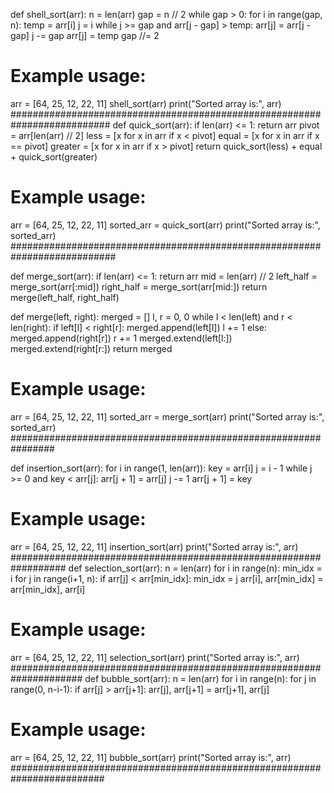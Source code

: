 def shell_sort(arr):
    n = len(arr)
    gap = n // 2
    while gap > 0:
        for i in range(gap, n):
            temp = arr[i]
            j = i
            while j >= gap and arr[j - gap] > temp:
                arr[j] = arr[j - gap]
                j -= gap
            arr[j] = temp
        gap //= 2

# Example usage:
arr = [64, 25, 12, 22, 11]
shell_sort(arr)
print("Sorted array is:", arr)
##########################################################################
def quick_sort(arr):
    if len(arr) <= 1:
        return arr
    pivot = arr[len(arr) // 2]
    less = [x for x in arr if x < pivot]
    equal = [x for x in arr if x == pivot]
    greater = [x for x in arr if x > pivot]
    return quick_sort(less) + equal + quick_sort(greater)

# Example usage:
arr = [64, 25, 12, 22, 11]
sorted_arr = quick_sort(arr)
print("Sorted array is:", sorted_arr)
###########################################################################

def merge_sort(arr):
    if len(arr) <= 1:
        return arr
    mid = len(arr) // 2
    left_half = merge_sort(arr[:mid])
    right_half = merge_sort(arr[mid:])
    return merge(left_half, right_half)

def merge(left, right):
    merged = []
    l, r = 0, 0
    while l < len(left) and r < len(right):
        if left[l] < right[r]:
            merged.append(left[l])
            l += 1
        else:
            merged.append(right[r])
            r += 1
    merged.extend(left[l:])
    merged.extend(right[r:])
    return merged

# Example usage:
arr = [64, 25, 12, 22, 11]
sorted_arr = merge_sort(arr)
print("Sorted array is:", sorted_arr)
################################################################

def insertion_sort(arr):
    for i in range(1, len(arr)):
        key = arr[i]
        j = i - 1
        while j >= 0 and key < arr[j]:
            arr[j + 1] = arr[j]
            j -= 1
        arr[j + 1] = key

# Example usage:
arr = [64, 25, 12, 22, 11]
insertion_sort(arr)
print("Sorted array is:", arr)
##################################################################
def selection_sort(arr):
    n = len(arr)
    for i in range(n):
        min_idx = i
        for j in range(i+1, n):
            if arr[j] < arr[min_idx]:
                min_idx = j
        arr[i], arr[min_idx] = arr[min_idx], arr[i]

# Example usage:
arr = [64, 25, 12, 22, 11]
selection_sort(arr)
print("Sorted array is:", arr)
#####################################################################
def bubble_sort(arr):
    n = len(arr)
    for i in range(n):
        for j in range(0, n-i-1):
            if arr[j] > arr[j+1]:
                arr[j], arr[j+1] = arr[j+1], arr[j]

# Example usage:
arr = [64, 25, 12, 22, 11]
bubble_sort(arr)
print("Sorted array is:", arr)
#########################################################################
